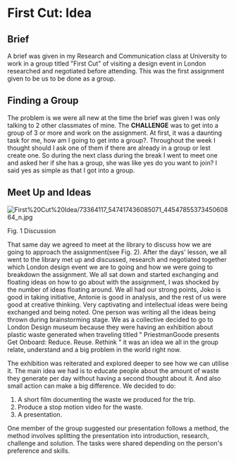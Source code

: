 # First Cut: Idea

## Brief

A brief was given in my Research and Communication class at University to work in a group titled "First Cut" of visiting a design event in London researched and negotiated before attending. This was the first assignment given to be us to be done as a group. 

## Finding a Group

The problem is we were all new at the time the brief was given I was only talking to 2 other classmates of mine. The **CHALLENGE** was to get into a group of 3 or more and work on the assignment. At first, it was a daunting task for me, how am I going to get into a group?. Throughout the week I thought should I ask one of them if there are already in a group or lest create one. So during the next class during the break I went to meet one and asked her if she has a group, she was like yes do you want to join? I said yes as simple as that I got into a group. 

## Meet Up and Ideas

![First%20Cut%20Idea/73364117_547417436085071_4454785537345060864_n.jpg](First%20Cut%20Idea/73364117_547417436085071_4454785537345060864_n.jpg)

Fig. 1 Discussion

That same day we agreed to meet at the library to discuss how we are going to approach the assignment(see Fig. 2). After the days' lesson, we all went to the library met up and discussed, research and negotiated together which London design event we are to going and how we were going to breakdown the assignment. We all sat down and started exchanging and floating ideas on how to go about with the assignment, I was shocked by the number of ideas floating around. We all had our strong points, Joko is good in taking initiative, Antonie is good in analysis, and the rest of us were good at creative thinking. Very captivating and intellectual ideas were being exchanged and being noted. One person was writing all the ideas being thrown during brainstorming stage. We as a collective decided to go to London Design museum because they were having an exhibition about plastic waste generated when traveling titled " PriestmanGoode presents Get Onboard: Reduce. Reuse. Rethink " it was an idea we all in the group relate, understand and a big problem in the world right now.

The exhibition was reiterated and explored deeper to see how we can utilise it. The main idea we had is to educate people about the amount of waste they generate per day without having a second thought about it. And also small action can make a big difference. We decided to do:

1. A short film documenting the waste we produced for the trip.
2. Produce a stop motion video for the waste.
3. A presentation.

One member of the group suggested our presentation follows a method, the method involves splitting the presentation into introduction, research, challenge and solution. The tasks were shared depending on the person's preference and skills.
